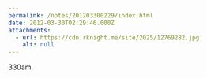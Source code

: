 ```yaml
---
permalink: /notes/201203300229/index.html
date: 2012-03-30T02:29:46.000Z
attachments:
  - url: https://cdn.rknight.me/site/2025/12769282.jpg
    alt: null
---
```


330am.
